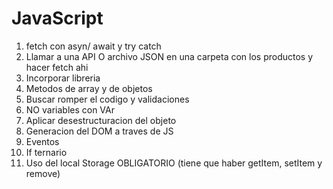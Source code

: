 # JavaScript
1. fetch con asyn/ await y try catch 
2. Llamar a una API O archivo JSON en una carpeta con los productos y hacer fetch ahi 
3. Incorporar libreria 
4. Metodos de array y de objetos 
5. Buscar romper el codigo y validaciones
6. NO variables con VAr
7. Aplicar desestructuracion del objeto
8. Generacion del DOM a traves de JS 
9. Eventos
10. If ternario 
11. Uso del local Storage OBLIGATORIO (tiene que haber getItem, setItem y remove) 
